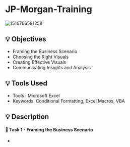 # JP-Morgan-Training

![1516766591258](https://github.com/user-attachments/assets/d23b1497-1e63-4597-a01e-eb18f60a343a)

## :bulb: Objectives

* Framing the Business Scenario
* Choosing the Right Visuals
* Creating Effective Visuals
* Communicating Insights and Analysis

## :bulb: Tools Used
* Tools : Microsoft Excel
* Keywords: Conditional Formatting, Excel Macros, VBA

## :bulb: Description 

#### :dart: Task 1 - Framing the Business Scenario
* 
  




